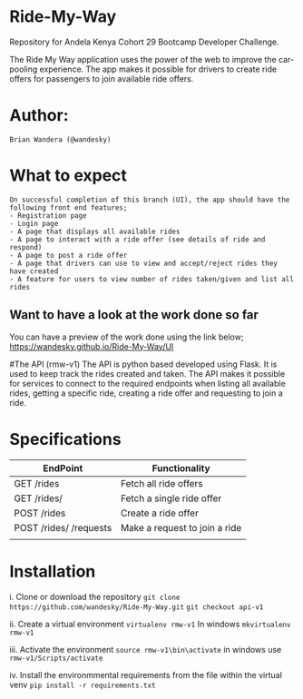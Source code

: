 # Ride-My-Way
Repository for Andela Kenya Cohort 29 Bootcamp Developer Challenge.

The Ride My Way application uses the power of the web to improve the car-pooling experience. 
The app makes it possible for drivers to create ride offers for passengers to join available ride offers.

# Author:
    Brian Wandera (@wandesky)

# What to expect
    On successful completion of this branch (UI), the app should have the following front end features;
    - Registration page
    - Login page
    - A page that displays all available rides
    - A page to interact with a ride offer (see details of ride and respond)
    - A page to post a ride offer
    - A page that drivers can use to view and accept/reject rides they have created
    - A feature for users to view number of rides taken/given and list all rides 

## Want to have a look at the work done so far
You can have a preview of the work done using the link below;
    https://wandesky.github.io/Ride-My-Way/UI

#The API (rmw-v1)
The API is python based developed using Flask. It is used to keep track the rides created and taken.
The API makes it possible for services to connect to the required endpoints when listing all available rides,
getting a specific ride, creating a ride offer and requesting to join a ride.

# Specifications

| EndPoint | Functionality |
| ------------- | ------------- |
| GET /rides | Fetch all ride offers  |
| GET /rides/<rideId> | Fetch a single ride offer  |
| POST /rides | Create a ride offer |
| POST /rides/ <rideId> /requests | Make a request to join a ride |
|  |  |


# Installation


   i. Clone or download the repository
      `git clone https://github.com/wandesky/Ride-My-Way.git`
      `git checkout api-v1`

   ii. Create a virtual environment
      `virtualenv rmw-v1`
      In windows `mkvirtualenv rmw-v1`

   iii. Activate the environment 
      `source rmw-v1\bin\activate`
      in windows use `rmw-v1/Scripts/activate`

   iv. Install the environmmental requirements from the file within the virtual venv
       `pip install -r requirements.txt`
